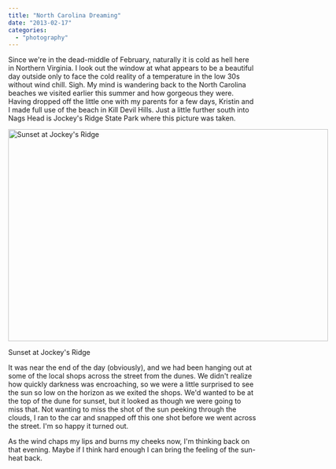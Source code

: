 ```yaml
---
title: "North Carolina Dreaming"
date: "2013-02-17"
categories: 
  - "photography"
---
```

Since we're in the dead-middle of February, naturally it is cold as hell here in Northern Virginia. I look out the window at what appears to be a beautiful day outside only to face the cold reality of a temperature in the low 30s without wind chill. Sigh. My mind is wandering back to the North Carolina beaches we visited earlier this summer and how gorgeous they were. Having dropped off the little one with my parents for a few days, Kristin and I made full use of the beach in Kill Devil Hills. Just a little further south into Nags Head is Jockey's Ridge State Park where this picture was taken.

<div class='wp-caption aligncenter' style='width: 655px; margin-left: auto; margin-right: auto;'>
  <a href="/uploads/2013/2/OBX/l/obx_140_l.jpg" title="Sunset at Jockey's Ridge">
    <img width="650" height="431" alt="Sunset at Jockey's Ridge" title="Sunset at Jockey's Ridge" src="/uploads/2013/2/OBX/m/obx_140_m.jpg">
  </a>
    <p class='wp-caption-text'>Sunset at Jockey's Ridge</p>
</div>

It was near the end of the day (obviously), and we had been hanging out at some of the local shops across the street from the dunes. We didn't realize how quickly darkness was encroaching, so we were a little surprised to see the sun so low on the horizon as we exited the shops. We'd wanted to be at the top of the dune for sunset, but it looked as though we were going to miss that. Not wanting to miss the shot of the sun peeking through the clouds, I ran to the car and snapped off this one shot before we went across the street. I'm so happy it turned out.

As the wind chaps my lips and burns my cheeks now, I'm thinking back on that evening. Maybe if I think hard enough I can bring the feeling of the sun-heat back. 
